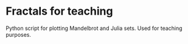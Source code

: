 # Fractals for teaching
Python script for plotting Mandelbrot and Julia sets. Used for teaching purposes.
